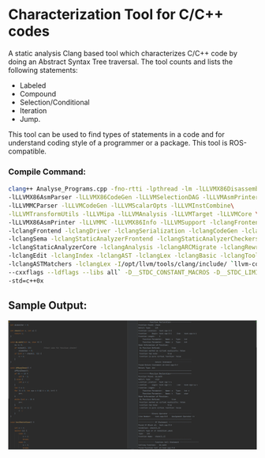 # Characterization Tool for C/C++ codes
A static analysis Clang based tool which characterizes C/C++ code by doing an Abstract Syntax Tree traversal. 
The tool counts and lists the following statements:
- Labeled 
- Compound
- Selection/Conditional
- Iteration
- Jump. 
  
This tool can be used to find types of statements in a code and for understand coding style of a programmer or a package.
This tool is ROS-compatible.

### Compile Command:
```bash
clang++ Analyse_Programs.cpp -fno-rtti -lpthread -lm -lLLVMX86Disassembler \
-lLLVMX86AsmParser -lLLVMX86CodeGen -lLLVMSelectionDAG -lLLVMAsmPrinter \
-lLLVMMCParser -lLLVMCodeGen -lLLVMScalarOpts -lLLVMInstCombine\
-lLLVMTransformUtils -lLLVMipa -lLLVMAnalysis -lLLVMTarget -lLLVMCore \
-lLLVMX86AsmPrinter -lLLVMMC -lLLVMX86Info -lLLVMSupport -lclangFrontendTool \
-lclangFrontend -lclangDriver -lclangSerialization -lclangCodeGen -lclangParse \
-lclangSema -lclangStaticAnalyzerFrontend -lclangStaticAnalyzerCheckers \
-lclangStaticAnalyzerCore -lclangAnalysis -lclangARCMigrate -lclangRewriteCore \
-lclangEdit -lclangIndex -lclangAST -lclangLex -lclangBasic -lclangTooling \
-lclangASTMatchers -lclangLex -I/opt/llvm/tools/clang/include/ `llvm-config \
--cxxflags --ldflags --libs all` -D__STDC_CONSTANT_MACROS -D__STDC_LIMIT_MACROS \
-std=c++0x
```

## Sample Output:
![image info](./code-base/images/compare.png)